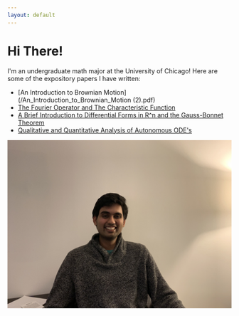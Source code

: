 ```yaml
---
layout: default
---
```


# Hi There! 

I'm an undergraduate math major at the University of Chicago! Here are some of the expository papers I have written:

- [An Introduction to Brownian Motion](/An_Introduction_to_Brownian_Motion (2).pdf)
- [The Fourier Operator and The Characteristic Function](/Bootcamp_Probability_Lecture.pdf)
- [A Brief Introduction to Differential Forms in R^n and the Gauss-Bonnet Theorem](/Nanavaty.pdf)
- [Qualitative and Quantitative Analysis of Autonomous ODE's](/Bootcamp_ODE_Lecture_7_3_18.pdf)

![Here's a picture of me:](IMG_8715.jpg)
